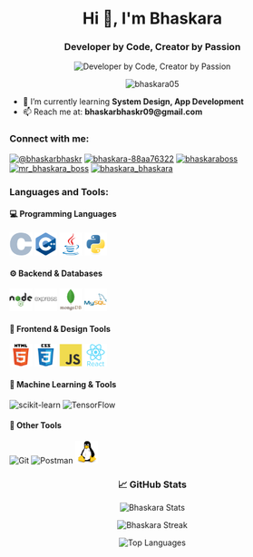 <!-- 🌟 HEADER SECTION -->
<h1 align="center">Hi 👋, I'm Bhaskara</h1>
<h3 align="center">Developer by Code, Creator by Passion</h3>

<!-- ✨ Animated Banner (Generated by Python) -->
<p align="center">
  <img src="https://raw.githubusercontent.com/bhaskara05/REPO-NAME/main/assets/animated_bhaskara.gif" alt="Developer by Code, Creator by Passion" width="700" />
</p>

<!-- 📈 Profile Views -->
<p align="center"> 
  <img src="https://komarev.com/ghpvc/?username=bhaskara05&label=Profile%20views&color=0e75b6&style=flat" alt="bhaskara05" />
</p>

<!-- 🌱 Learning Info -->
<ul>
  <li>🌱 I’m currently learning <b>System Design, App Development</b></li>
  <li>📫 Reach me at: <b>bhaskarbhaskr09@gmail.com</b></li>
</ul>

<!-- 🤝 Connect with Me -->
<h3 align="left">Connect with me:</h3>
<p align="left">
  <a href="https://twitter.com/@bhaskarbhaskr" target="_blank"><img src="https://raw.githubusercontent.com/rahuldkjain/github-profile-readme-generator/master/src/images/icons/Social/twitter.svg" alt="@bhaskarbhaskr" height="30" width="40" /></a>
  <a href="https://linkedin.com/in/bhaskara-88aa76322" target="_blank"><img src="https://raw.githubusercontent.com/rahuldkjain/github-profile-readme-generator/master/src/images/icons/Social/linked-in-alt.svg" alt="bhaskara-88aa76322" height="30" width="40" /></a>
  <a href="https://kaggle.com/bhaskaraboss" target="_blank"><img src="https://raw.githubusercontent.com/rahuldkjain/github-profile-readme-generator/master/src/images/icons/Social/kaggle.svg" alt="bhaskaraboss" height="30" width="40" /></a>
  <a href="https://instagram.com/mr_bhaskara_boss" target="_blank"><img src="https://raw.githubusercontent.com/rahuldkjain/github-profile-readme-generator/master/src/images/icons/Social/instagram.svg" alt="mr_bhaskara_boss" height="30" width="40" /></a>
  <a href="https://www.leetcode.com/bhaskara_bhaskara" target="_blank"><img src="https://raw.githubusercontent.com/rahuldkjain/github-profile-readme-generator/master/src/images/icons/Social/leet-code.svg" alt="bhaskara_bhaskara" height="30" width="40" /></a>
</p>

<!-- 🛠️ Languages and Tools -->
<h3 align="left">Languages and Tools:</h3>

<h4>💻 Programming Languages</h4>
<p>
  <img src="https://raw.githubusercontent.com/devicons/devicon/master/icons/c/c-original.svg" alt="C" width="40" height="40"/>
  <img src="https://raw.githubusercontent.com/devicons/devicon/master/icons/cplusplus/cplusplus-original.svg" alt="C++" width="40" height="40"/>
  <img src="https://raw.githubusercontent.com/devicons/devicon/master/icons/java/java-original.svg" alt="Java" width="40" height="40"/>
  <img src="https://raw.githubusercontent.com/devicons/devicon/master/icons/python/python-original.svg" alt="Python" width="40" height="40"/>
</p>

<h4>⚙️ Backend & Databases</h4>
<p>
  <img src="https://raw.githubusercontent.com/devicons/devicon/master/icons/nodejs/nodejs-original-wordmark.svg" alt="Node.js" width="40" height="40"/>
  <img src="https://raw.githubusercontent.com/devicons/devicon/master/icons/express/express-original-wordmark.svg" alt="Express" width="40" height="40"/>
  <img src="https://raw.githubusercontent.com/devicons/devicon/master/icons/mongodb/mongodb-original-wordmark.svg" alt="MongoDB" width="40" height="40"/>
  <img src="https://raw.githubusercontent.com/devicons/devicon/master/icons/mysql/mysql-original-wordmark.svg" alt="MySQL" width="40" height="40"/>
</p>

<h4>🎨 Frontend & Design Tools</h4>
<p>
  <img src="https://raw.githubusercontent.com/devicons/devicon/master/icons/html5/html5-original-wordmark.svg" alt="HTML" width="40" height="40"/>
  <img src="https://raw.githubusercontent.com/devicons/devicon/master/icons/css3/css3-original-wordmark.svg" alt="CSS" width="40" height="40"/>
  <img src="https://raw.githubusercontent.com/devicons/devicon/master/icons/javascript/javascript-original.svg" alt="JavaScript" width="40" height="40"/>
  <img src="https://raw.githubusercontent.com/devicons/devicon/master/icons/react/react-original-wordmark.svg" alt="React" width="40" height="40"/>
</p>

<h4>🧠 Machine Learning & Tools</h4>
<p>
  <img src="https://upload.wikimedia.org/wikipedia/commons/0/05/Scikit_learn_logo_small.svg" alt="scikit-learn" width="40" height="40"/>
  <img src="https://www.vectorlogo.zone/logos/tensorflow/tensorflow-icon.svg" alt="TensorFlow" width="40" height="40"/>
</p>

<h4>🧰 Other Tools</h4>
<p>
  <img src="https://www.vectorlogo.zone/logos/git-scm/git-scm-icon.svg" alt="Git" width="40" height="40"/>
  <img src="https://www.vectorlogo.zone/logos/getpostman/getpostman-icon.svg" alt="Postman" width="40" height="40"/>
  <img src="https://raw.githubusercontent.com/devicons/devicon/master/icons/linux/linux-original.svg" alt="Linux" width="40" height="40"/>
</p>

<!-- 📊 GitHub Stats -->
<h3 align="center">📈 GitHub Stats</h3>
<p align="center">
  <img src="https://github-readme-stats.vercel.app/api?username=bhaskara05&show_icons=true&locale=en" alt="Bhaskara Stats" />
</p>

<p align="center">
  <img src="https://github-readme-streak-stats.herokuapp.com/?user=bhaskara05&" alt="Bhaskara Streak" />
</p>

<p align="center">
  <img src="https://github-readme-stats.vercel.app/api/top-langs?username=bhaskara05&show_icons=true&locale=en&layout=compact" alt="Top Languages" />
</p>
